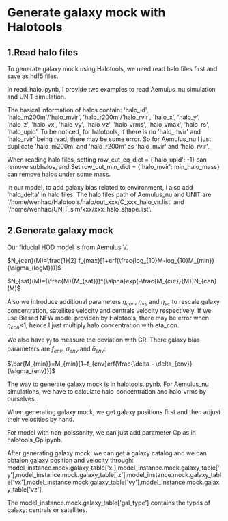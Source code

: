 # Generate galaxy mock with Halotools

## 1.Read halo files
To generate galaxy mock using Halotools, we need read halo files first and save as hdf5 files.

In read_halo.ipynb, I provide two examples to read Aemulus_nu simulation and UNIT simulation. 

The basical information of halos contain: 'halo_id', 'halo_m200m'/'halo_mvir', 'halo_r200m'/'halo_rvir', 'halo_x', 'halo_y', 'halo_z', 'halo_vx', 'halo_vy', 'halo_vz', 'halo_vrms', 'halo_vmax', 'halo_rs', 'halo_upid'. To be noticed, for halotools, if there is no 'halo_mvir' and 'halo_rvir' being read, there may be some error. So for Aemulus_nu I just duplicate 'halo_m200m' and 'halo_r200m' as 'halo_mvir' and 'halo_rvir'. 

When reading halo files, setting row_cut_eq_dict = {'halo_upid': -1} can remove subhalos, and Set row_cut_min_dict = {'halo_mvir': min_halo_mass} can remove halos under some mass.

In our model, to add galaxy bias related to environment, I also add 'halo_delta' in halo files. The halo files path of Aemulus_nu and UNIT are '/home/wenhao/Halotools/halo/out_xxx/C_xxx_halo_vir.list' and '/home/wenhao/UNIT_sim/xxx/xxx_halo_shape.list'.

## 2.Generate galaxy mock
Our fiducial HOD model is from Aemulus V.

$N_{cen}(M)=\frac{1}{2} f_{max}[1+erf(\frac{log_{10}M-log_{10}M_{min}}{\sigma_{logM}})]$

$N_{sat}(M)=(\frac{M}{M_{sat}})^{\alpha}exp(-\frac{M_{cut}}{M})N_{cen}(M)$

Also we introduce additional parameters $\eta_{con}$, $\eta_{vs}$ and $\eta_{vc}$ to rescale galaxy concentration, satellites velocity and centrals velocity respectively. If we use Biased NFW model providen by Halotools, there may be error when $\eta_{con}$<1, hence I just multiply halo concentration with eta_con. 

We also have $\gamma_f$ to measure the deviation with GR. There galaxy bias parameters are $f_{env}$, $\sigma_{env}$ and $\delta_{env}$:

$\bar{M_{min}}=M_{min}[1+f_{env}erf(\frac{\delta - \delta_{env}}{\sigma_{env}}]$

The way to generate galaxy mock is in halotools.ipynb. For Aemulus_nu simulations, we have to calculate halo_concentration and halo_vrms by ourselves. 

When generating galaxy mock, we get galaxy positions first and then adjust their velocities by hand.

For model with non-poissonity, we can just add parameter Gp as in halotools_Gp.ipynb.

After generating galaxy mock, we can get a galaxy catalog  and we can obtaion galaxy position and velocity through: model_instance.mock.galaxy_table['x'],model_instance.mock.galaxy_table['y'],model_instance.mock.galaxy_table['z'],model_instance.mock.galaxy_table['vx'],model_instance.mock.galaxy_table['vy'],model_instance.mock.galaxy_table['vz'].

The model_instance.mock.galaxy_table['gal_type'] contains the types of galaxy: centrals or satellites. 
